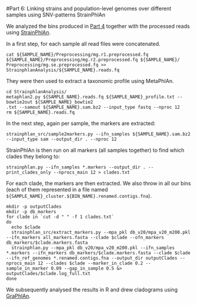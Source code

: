#Part 6: Linking strains and population-level genomes over different samples using SNV-patterns StrainPhlAn

We analyzed the bins produced in [Part 4](binning.md) together with the processed reads using [StrainPhlAn](http://segatalab.cibio.unitn.it/tools/strainphlan/). 


In a first step, for each sample all read files were concatenated.

```
cat ${SAMPLE_NAME}/Preprocessing/mg.r1.preprocessed.fq ${SAMPLE_NAME}/Preprocessing/mg.r2.preprocessed.fq ${SAMPLE_NAME}/
Preprocessing/mg.se.preprocessed.fq >> StrainphlanAnalysis/${SAMPLE_NAME}.reads.fq
```
They were then used to extract a taxonomic profile using MetaPhlAn.

```
cd StrainphlanAnalysis/
metaphlan2.py ${SAMPLE_NAME}.reads.fq ${SAMPLE_NAME}_profile.txt --bowtie2out ${SAMPLE_NAME}_bowtie2
.txt --samout ${SAMPLE_NAME}.sam.bz2 --input_type fastq --nproc 12
rm ${SAMPLE_NAME}.reads.fq
```
In the next step, again per sample, the markers are extracted:

```
strainphlan_src/sample2markers.py --ifn_samples ${SAMPLE_NAME}.sam.bz2 --input_type sam --output_dir . --nproc 12
```

StrainPhlAn is then run on all markers (all samples together) to find which clades they belong to:

```
strainphlan.py --ifn_samples *.markers --output_dir . --print_clades_only --nprocs_main 12 > clades.txt
```

For each clade, the markers are then extracted. We also throw in all our bins (each of them represented in a file named `${SAMPLE_NAME}_cluster.${BIN_NAME}.renamed.contigs.fna`).

```
mkdir -p outputClades
mkdir -p db_markers
for clade in `cut -d " " -f 1 clades.txt`
do
  echo $clade
  strainphlan_src/extract_markers.py --mpa_pkl db_v20/mpa_v20_m200.pkl --ifn_markers all_markers.fasta --clade $clade --ofn_markers db_markers/$clade.markers.fasta 
  strainphlan.py --mpa_pkl db_v20/mpa_v20_m200.pkl --ifn_samples *.markers --ifn_markers db_markers/$clade.markers.fasta --clade $clade --ifn_ref_genomes *.renamed.contigs.fna --output_dir outputClades --nprocs_main 12 --clades $clade --marker_in_clade 0.2 --sample_in_marker 0.09 --gap_in_sample 0.5 &> outputClades/$clade.log_full.txt
done
```


We subsequently analysed the results in R and drew cladograms using [GraPhlAn](https://huttenhower.sph.harvard.edu/graphlan).



